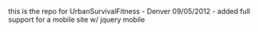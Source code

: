 this is the repo for UrbanSurvivalFitness - Denver
09/05/2012 -  added full support for a mobile site w/ jquery mobile